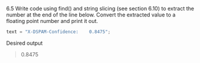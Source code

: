 6.5 Write code using find() and string slicing (see section 6.10) to extract the number at the end of the line below. Convert the extracted value to a floating point number and print it out.

```python
text = "X-DSPAM-Confidence:    0.8475";

```

Desired output

> 0.8475